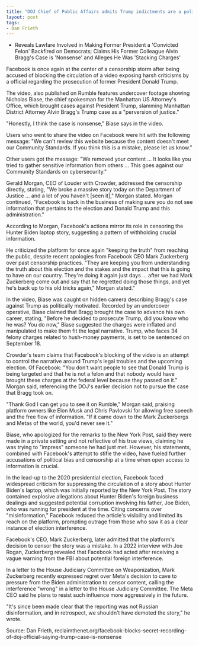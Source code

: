 ```yaml
---
title: "DOJ Chief of Public Affairs admits Trump indictments are a politically motivated 'perversion of justice'"
layout: post
tags:
- Dan Frieth
---
```


- Reveals Lawfare Involved in Making Former President a 'Convicted Felon' Backfired on Democrats; Claims His Former Colleague Alvin Bragg's Case is 'Nonsense' and Alleges He Was 'Stacking Charges'

<script>!function(r,u,m,b,l,e){r._Rumble=b,r[b]||(r[b]=function(){(r[b]._=r[b]._||[]).push(arguments);if(r[b]._.length==1){l=u.createElement(m),e=u.getElementsByTagName(m)[0],l.async=1,l.src="https://rumble.com/embedJS/u17acb"+(arguments[1].video?'.'+arguments[1].video:'')+"/?url="+encodeURIComponent(location.href)+"&args="+encodeURIComponent(JSON.stringify([].slice.apply(arguments))),e.parentNode.insertBefore(l,e)}})}(window, document, "script", "Rumble");</script>
<div id="rumble_v5bfmyd"></div>
<script>Rumble("play", {"video":"v5bfmyd","div":"rumble_v5bfmyd"});</script>

Facebook is once again at the center of a censorship storm after being accused of blocking the circulation of a video exposing harsh criticisms by a official regarding the prosecution of former President Donald Trump.

The video, also published on Rumble features undercover footage showing Nicholas Biase, the chief spokesman for the Manhattan US Attorney's Office, which brought cases against President Trump, slamming Manhattan District Attorney Alvin Bragg's Trump case as a "perversion of justice."

"Honestly, I think the case is nonsense," Biase says in the video.

Users who went to share the video on Facebook were hit with the following message: "We can't review this website because the content doesn't meet our Community Standards. If you think this is a mistake, please let us know."

Other users got the message: "We removed your content ... It looks like you tried to gather sensitive information from others ... This goes against our Community Standards on cybersecurity."

Gerald Morgan, CEO of Louder with Crowder, addressed the censorship directly, stating, "We broke a massive story today on the Department of Justice ... and a lot of you haven't [seen it]," Morgan stated. Morgan continued, "Facebook is back in the business of making sure you do not see information that pertains to the election and Donald Trump and this administration."

According to Morgan, Facebook's actions mirror its role in censoring the Hunter Biden laptop story, suggesting a pattern of withholding crucial information.

He criticized the platform for once again "keeping the truth" from reaching the public, despite recent apologies from Facebook CEO Mark Zuckerberg over past censorship practices. "They are keeping you from understanding the truth about this election and the stakes and the impact that this is going to have on our country. They're doing it again just days ... after we had Mark Zuckerberg come out and say that he regretted doing those things, and yet he's back up to his old tricks again," Morgan stated."

In the video, Biase was caught on hidden camera describing Bragg's case against Trump as politically motivated. Recorded by an undercover operative, Biase claimed that Bragg brought the case to advance his own career, stating, "Before he decided to prosecute Trump, did you know who he was? You do now," Biase suggested the charges were inflated and manipulated to make them fit the legal narrative. Trump, who faces 34 felony charges related to hush-money payments, is set to be sentenced on September 18.

Crowder's team claims that Facebook's blocking of the video is an attempt to control the narrative around Trump's legal troubles and the upcoming election. Of Facebook: "You don't want people to see that Donald Trump is being targeted and that he is not a felon and that nobody would have brought these charges at the federal level because they passed on it." Morgan said, referencing the DOJ's earlier decision not to pursue the case that Bragg took on.

"Thank God I can get you to see it on Rumble," Morgan said, praising platform owners like Elon Musk and Chris Pavlovski for allowing free speech and the free flow of information. "If it came down to the Mark Zuckerbergs and Metas of the world, you'd never see it."

Biase, who apologized for the remarks to the New York Post, said they were made in a private setting and not reflective of his true views, claiming he was trying to "impress" someone he had just met. However, his statements, combined with Facebook's attempt to stifle the video, have fueled further accusations of political bias and censorship at a time when open access to information is crucial.

In the lead-up to the 2020 presidential election, Facebook faced widespread criticism for suppressing the circulation of a story about Hunter Biden's laptop, which was initially reported by the New York Post. The story contained explosive allegations about Hunter Biden's foreign business dealings and suggested potential corruption involving his father, Joe Biden, who was running for president at the time. Citing concerns over "misinformation," Facebook reduced the article's visibility and limited its reach on the platform, prompting outrage from those who saw it as a clear instance of election interference.

Facebook's CEO, Mark Zuckerberg, later admitted that the platform's decision to censor the story was a mistake. In a 2022 interview with Joe Rogan, Zuckerberg revealed that Facebook had acted after receiving a vague warning from the FBI about potential foreign interference.

In a letter to the House Judiciary Committee on Weaponization, Mark Zuckerberg recently expressed regret over Meta's decision to cave to pressure from the Biden administration to censor content, calling the interference "wrong" in a letter to the House Judiciary Committee. The Meta CEO said he plans to resist such influence more aggressively in the future.

"It's since been made clear that the reporting was not Russian disinformation, and in retrospect, we shouldn't have demoted the story," he wrote.

Source:
Dan Frieth, reclaimthenet.org/facebook-blocks-secret-recording-of-doj-official-saying-trump-case-is-nonsense
